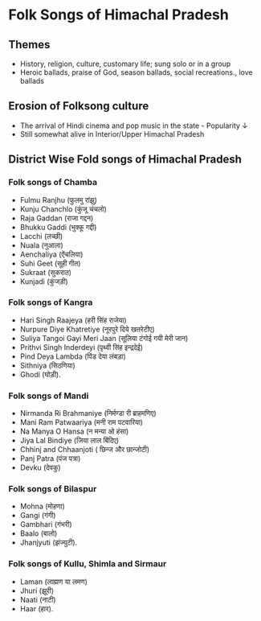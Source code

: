 # Folk Songs of Himachal Pradesh
## Themes
* History, religion, culture, customary life; sung solo or in a group
* Heroic ballads, praise of God, season ballads, social recreations., love ballads
## Erosion of Folksong culture
* The arrival of Hindi cinema and pop music in the state - Popularity ↓
* Still somewhat alive in Interior/Upper Himachal Pradesh
## District Wise Fold songs of Himachal Pradesh
### Folk songs of Chamba
* Fulmu Ranjhu (फुलमु रांझु)
* Kunju Chanchlo (कुंजू चंचलो)
* Raja Gaddan (राजा गद्दन)
* Bhukku Gaddi (भुक्कू गद्दी)
* Lacchi (लच्छी)
* Nuala (नुआला)
* Aenchaliya (ऐंचलिया)
* Suhi Geet (सूही गीत)
* Sukraat (सुकरात)
* Kunjadi (कुंजड़ी)
### Folk songs of Kangra
* Hari Singh Raajeya (हरी सिंह राजेया)
* Nurpure Diye Khatretiye (नूरपुरे दिये खतरेटीए)
* Suliya Tangoi Gayi Meri Jaan (सूलिया टंगोई गयी मेरी जान)
* Prithvi Singh Inderdeyi (पृथ्वी सिंह इन्द्रदेई)
* Pind Deya Lambda (पिंड देया लंबड़ा)
* Sithniya (सिठणिया)
* Ghodi (घोड़ी).
### Folk songs of Mandi
* Nirmanda Ri Brahmaniye (निर्मण्डा री ब्राहमणिए)
* Mani Ram Patwaariya (मनी राम पटवारिया)
* Na Manya O Hansa (न मन्या ओ हंसा)
* Jiya Lal Bindiye (जिया लाल बिंदिए)
* Chhinj and Chhaanjoti ( छिन्ज और छान्जोटी)
* Panj Patra (पंज पत्रा)
* Devku (देवकु)
### Folk songs of Bilaspur
* Mohna (मोहणा)
* Gangi (गंगी)
* Gambhari (गंभरी)
* Baalo (बालो)
* Jhanjyuti (झंज्युटी).
### Folk songs of Kullu, Shimla and Sirmaur
* Laman (लाह्मण या लमण)
* Jhuri (झूरी)
* Naati (नाटी)
* Haar (हार).